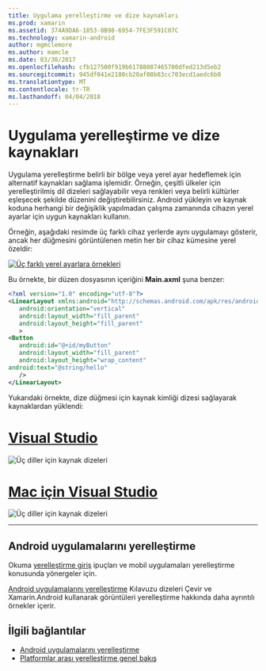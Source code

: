 ```yaml
---
title: Uygulama yerelleştirme ve dize kaynakları
ms.prod: xamarin
ms.assetid: 374A9DA6-1853-8B98-6954-7FE3F591C07C
ms.technology: xamarin-android
author: mgmclemore
ms.author: mamcle
ms.date: 03/30/2017
ms.openlocfilehash: cfb127500f919b61788087465700dfed213d5eb2
ms.sourcegitcommit: 945df041e2180cb20af08b83cc703ecd1aedc6b0
ms.translationtype: MT
ms.contentlocale: tr-TR
ms.lasthandoff: 04/04/2018
---
```

# <a name="application-localization-and-string-resources"></a>Uygulama yerelleştirme ve dize kaynakları

Uygulama yerelleştirme belirli bir bölge veya yerel ayar hedeflemek için alternatif kaynakları sağlama işlemidir. Örneğin, çeşitli ülkeler için yerelleştirilmiş dil dizeleri sağlayabilir veya renkleri veya belirli kültürler eşleşecek şekilde düzenini değiştirebilirsiniz. Android yükleyin ve kaynak koduna herhangi bir değişiklik yapılmadan çalışma zamanında cihazın yerel ayarlar için uygun kaynakları kullanın.

Örneğin, aşağıdaki resimde üç farklı cihaz yerlerde aynı uygulamayı gösterir, ancak her düğmesini görüntülenen metin her bir cihaz kümesine yerel özeldir:

[![Üç farklı yerel ayarlara örnekleri](application-localization-images/01-click-me-sml.png)](application-localization-images/01-click-me.png#lightbox)

Bu örnekte, bir düzen dosyasının içeriğini **Main.axml** şuna benzer:

```xml
<?xml version="1.0" encoding="utf-8"?>
<LinearLayout xmlns:android="http://schemas.android.com/apk/res/android"
   android:orientation="vertical"
   android:layout_width="fill_parent"
   android:layout_height="fill_parent"
   >
<Button  
   android:id="@+id/myButton"
   android:layout_width="fill_parent"
   android:layout_height="wrap_content"
android:text="@string/hello"
   />
</LinearLayout>
```

Yukarıdaki örnekte, dize düğmesi için kaynak kimliği dizesi sağlayarak kaynaklardan yüklendi:

# <a name="visual-studiotabvswin"></a>[Visual Studio](#tab/vswin)

![Üç diller için kaynak dizeleri](application-localization-images/02-resource-strings-vs.png)
 
# <a name="visual-studio-for-mactabvsmac"></a>[Mac için Visual Studio](#tab/vsmac)

![Üç diller için kaynak dizeleri](application-localization-images/02-resource-strings-xs.png)
 
-----
 
## <a name="localizing-android-apps"></a>Android uygulamalarını yerelleştirme

Okuma [yerelleştirme giriş](~/cross-platform/app-fundamentals/localization.md) ipuçları ve mobil uygulamaları yerelleştirme konusunda yönergeler için.

[Android uygulamalarını yerelleştirme](~/android/app-fundamentals/localization.md) Kılavuzu dizeleri Çevir ve Xamarin.Android kullanarak görüntüleri yerelleştirme hakkında daha ayrıntılı örnekler içerir.



## <a name="related-links"></a>İlgili bağlantılar

- [Android uygulamalarını yerelleştirme](~/android/app-fundamentals/localization.md)
- [Platformlar arası yerelleştirme genel bakış](~/cross-platform/app-fundamentals/localization.md)
